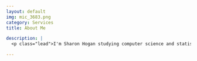 ```yaml
---
layout: default
img: mic_3683.png
category: Services
title: About Me

description: |
  <p class="lead">I'm Sharon Hogan studying computer science and statistics in University of Toronto. I like to work in web develpment but I have also recently started my lectures in machine learning.Here's my <a target="_blank" href="http://hogansh.me/Resume.pdf">resume</a> for reference.</p>

---
```

<!--original code from templete

---
layout: default
img: ipad.png
category: Services
title: About Me

description: |
  <p class="lead">A special thanks to <a target="_blank"
  href="http://join.deathtothestockphoto.com/">Death to the Stock
  Photo</a> for providing the photographs that you see in this template.
  Visit their website to become a member!</p>

---

-->